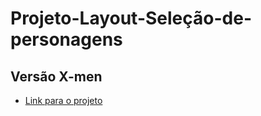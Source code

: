 # Projeto-Layout-Seleção-de-personagens

## Versão X-men

- <a href="[https://projeto-x-men-tau.vercel.app](https://x-men-szpc-pied.vercel.app)">Link para o projeto</a>
  <img src="./README-imgs/print-x-men.png" alt="" />
